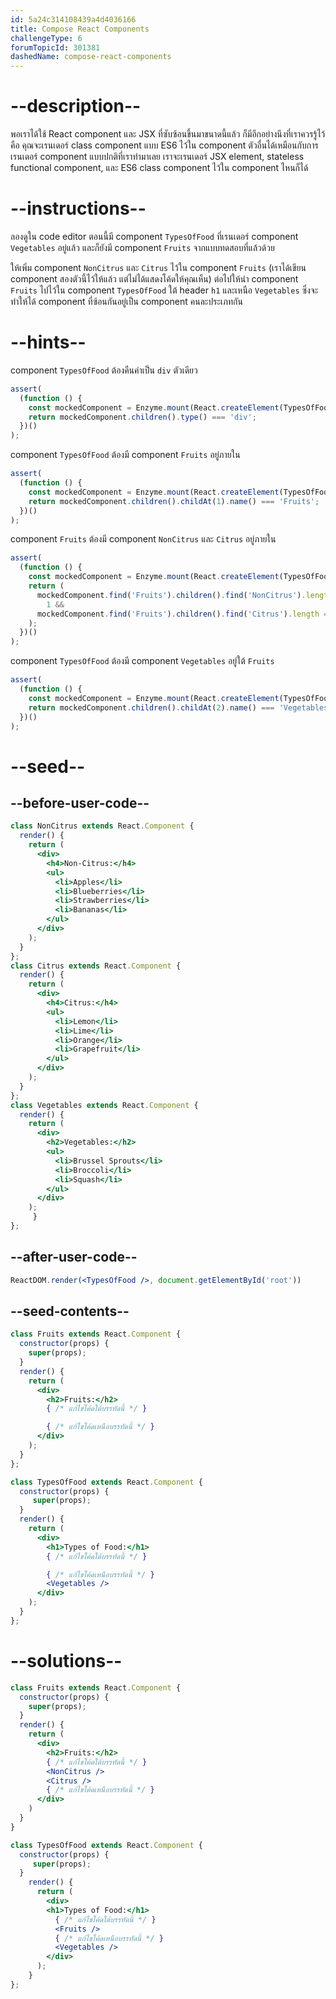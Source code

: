 ```yaml
---
id: 5a24c314108439a4d4036166
title: Compose React Components
challengeType: 6
forumTopicId: 301381
dashedName: compose-react-components
---
```


# --description--

พอเราได้ใช้ React component และ JSX ที่ซับซ้อนขึ้นมาขนาดนี้แล้ว
ก็มีอีกอย่างนึงที่เราควรรู้ไว้คือ คุณจะเรนเดอร์ class component แบบ ES6 ไว้ใน component ตัวอื่นได้เหมือนกับการเรนเดอร์ component แบบปกติที่เราทำมาเลย 
เราจะเรนเดอร์ JSX element, stateless functional component, และ ES6 class component ไว้ใน component ไหนก็ได้

# --instructions--

ลองดูใน code editor ตอนนี้มี component `TypesOfFood` ที่เรนเดอร์ component `Vegetables` อยู่แล้ว และก็ยังมี component `Fruits` จากแบบทดสอบที่แล้วด้วย

ให้เพิ่ม component `NonCitrus` และ `Citrus` ไว้ใน component `Fruits` (เราได้เขียน component สองตัวนี้ไว้ให้แล้ว แต่ไม่ได้แสดงโค้ดให้คุณเห็น) 
ต่อไปให้นำ component `Fruits` ไปไว้ใน component `TypesOfFood` ใต้ header `h1` และเหนือ `Vegetables` 
ซึ่งจะทำให้ได้ component ที่ซ้อนกันอยู่เป็น component คนละประเภทกัน

# --hints--

component `TypesOfFood` ต้องคืนค่าเป็น `div` ตัวเดียว

```js
assert(
  (function () {
    const mockedComponent = Enzyme.mount(React.createElement(TypesOfFood));
    return mockedComponent.children().type() === 'div';
  })()
);
```

component `TypesOfFood` ต้องมี component `Fruits` อยู่ภายใน

```js
assert(
  (function () {
    const mockedComponent = Enzyme.mount(React.createElement(TypesOfFood));
    return mockedComponent.children().childAt(1).name() === 'Fruits';
  })()
);
```

component `Fruits` ต้องมี component `NonCitrus` และ `Citrus` อยู่ภายใน

```js
assert(
  (function () {
    const mockedComponent = Enzyme.mount(React.createElement(TypesOfFood));
    return (
      mockedComponent.find('Fruits').children().find('NonCitrus').length ===
        1 &&
      mockedComponent.find('Fruits').children().find('Citrus').length === 1
    );
  })()
);
```

component `TypesOfFood` ต้องมี component `Vegetables` อยู่ใต้ `Fruits` 

```js
assert(
  (function () {
    const mockedComponent = Enzyme.mount(React.createElement(TypesOfFood));
    return mockedComponent.children().childAt(2).name() === 'Vegetables';
  })()
);
```

# --seed--

## --before-user-code--

```jsx
class NonCitrus extends React.Component {
  render() {
    return (
      <div>
        <h4>Non-Citrus:</h4>
        <ul>
          <li>Apples</li>
          <li>Blueberries</li>
          <li>Strawberries</li>
          <li>Bananas</li>
        </ul>
      </div>
    );
  }
};
class Citrus extends React.Component {
  render() {
    return (
      <div>
        <h4>Citrus:</h4>
        <ul>
          <li>Lemon</li>
          <li>Lime</li>
          <li>Orange</li>
          <li>Grapefruit</li>
        </ul>
      </div>
    );
  }
};
class Vegetables extends React.Component {
  render() {
    return (
      <div>
        <h2>Vegetables:</h2>
        <ul>
          <li>Brussel Sprouts</li>
          <li>Broccoli</li>
          <li>Squash</li>
        </ul>
      </div>
    );
     }
};
```

## --after-user-code--

```jsx
ReactDOM.render(<TypesOfFood />, document.getElementById('root'))
```

## --seed-contents--

```jsx
class Fruits extends React.Component {
  constructor(props) {
    super(props);
  }
  render() {
    return (
      <div>
        <h2>Fruits:</h2>
        { /* แก้ไขโค้ดใต้บรรทัดนี้ */ }

        { /* แก้ไขโค้ดเหนือบรรทัดนี้ */ }
      </div>
    );
  }
};

class TypesOfFood extends React.Component {
  constructor(props) {
     super(props);
  }
  render() {
    return (
      <div>
        <h1>Types of Food:</h1>
        { /* แก้ไขโค้ดใต้บรรทัดนี้ */ }

        { /* แก้ไขโค้ดเหนือบรรทัดนี้ */ }
        <Vegetables />
      </div>
    );
  }
};
```

# --solutions--

```jsx
class Fruits extends React.Component {
  constructor(props) {
    super(props);
  }
  render() {
    return (
      <div>
        <h2>Fruits:</h2>
        { /* แก้ไขโค้ดใต้บรรทัดนี้ */ }
        <NonCitrus />
        <Citrus />
        { /* แก้ไขโค้ดเหนือบรรทัดนี้ */ }
      </div>
    )
  }
}

class TypesOfFood extends React.Component {
  constructor(props) {
     super(props);
  }
    render() {
      return (
        <div>
        <h1>Types of Food:</h1>
          { /* แก้ไขโค้ดใต้บรรทัดนี้ */ }
          <Fruits />
          { /* แก้ไขโค้ดเหนือบรรทัดนี้ */ }
          <Vegetables />
        </div>
      );
    }
};
```

